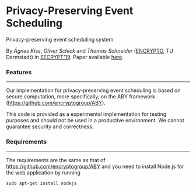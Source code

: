 # Privacy-Preserving Event Scheduling
Privacy-preserving event scheduling system

By *Ágnes Kiss*, *Oliver Schick* and *Thomas Schneider* ([ENCRYPTO](http://www.encrypto.de), TU Darmstadt) in [SECRYPT'19](http://www.secrypt.icete.org/). Paper available [here](http://encrypto.de/papers/KSS19.pdf).

### Features
---

Our implementation for privacy-preserving event scheduling is based on secure computation, more specifically, on the ABY framework (https://github.com/encryptogroup/ABY).

This code is provided as a experimental implementation for testing purposes and should not be used in a productive environment. We cannot guarantee security and correctness.

### Requirements
---
The requirements are the same as that of https://github.com/encryptogroup/ABY and you need to install Node.js for the web application by running
```
sudo apt-get install nodejs
```

